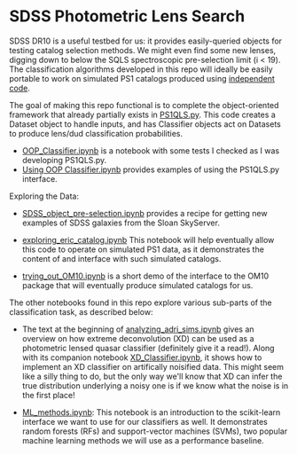 # SDSS Photometric Lens Search

SDSS DR10 is a useful testbed for us: it provides easily-queried objects for testing catalog selection methods. We might even find some new lenses, digging down to below the SQLS spectroscopic pre-selection limit (i < 19). The classification algorithms developed in this repo will ideally be easily portable to work on simulated PS1 catalogs produced using [independent code](https://github.com/drphilmarshall/OM10).

The goal of making this repo functional is to complete the object-oriented framework that already partially exists in [PS1QLS.py](https://github.com/drphilmarshall/PS1QLS/blob/master/PROJECTS/SDSS/PS1QLS.py). This code creates a Dataset object to handle inputs, and has Classifier objects act on Datasets to produce lens/dud classification probabilities. 

* [OOP_Classifier.ipynb](https://github.com/drphilmarshall/PS1QLS/blob/master/PROJECTS/SDSS/OOP_Classifier.ipynb) is a notebook with some tests I checked as I was developing PS1QLS.py. 
* [Using OOP Classifier.ipynb](https://github.com/drphilmarshall/PS1QLS/blob/master/PROJECTS/SDSS/Using%20OOP%20Classifier.ipynb) provides examples of using the PS1QLS.py interface.

Exploring the Data:

* [SDSS_object_pre-selection.ipynb](https://github.com/drphilmarshall/PS1QLS/blob/master/PROJECTS/SDSS/SDSS_object_pre-selection.ipynb) provides a recipe for getting new examples of SDSS galaxies from the Sloan SkyServer.

* [exploring_eric_catalog.ipynb](https://github.com/drphilmarshall/PS1QLS/blob/master/PROJECTS/SDSS/exploring_eric_catalog.ipynb) This notebook will help eventually allow this code to operate on simulated PS1 data, as it demonstrates the content of and interface with such simulated catalogs.

* [trying_out_OM10.ipynb](https://github.com/drphilmarshall/PS1QLS/blob/master/PROJECTS/SDSS/trying_out_OM10.ipynb) is a short demo of the interface to the OM10 package that will eventually produce simulated catalogs for us. 

The other notebooks found in this repo explore various sub-parts of the classification task, as described below:

* The text at the beginning of [analyzing_adri_sims.ipynb](https://github.com/drphilmarshall/PS1QLS/blob/master/PROJECTS/SDSS/analyzing_adri_sims.ipynb) gives an overview on how extreme deconvolution (XD) can be used as a photometric lensed quasar classifier (definitely give it a read!). Along with its companion notebook [XD_Classifier.ipynb](https://github.com/drphilmarshall/PS1QLS/blob/master/PROJECTS/SDSS/XD_Classifier.ipynb), it shows how to implement an XD classifier on artifically noisified data. This might seem like a silly thing to do, but the only way we'll know that XD can infer the true distribution underlying a noisy one is if we know what the noise is in the first place!

* [ML_methods.ipynb](https://github.com/drphilmarshall/PS1QLS/blob/master/PROJECTS/SDSS/ML_Methods.ipynb): This notebook is an introduction to the scikit-learn interface we want to use for our classifiers as well. It demonstrates random forests (RFs) and support-vector machines (SVMs), two popular machine learning methods we will use as a performance baseline.



